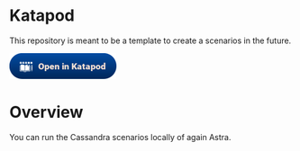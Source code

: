 # Katapod

This repository is meant to be a template to create a scenarios in the future.

[![Open in KataPod](https://github.com/DataStax-Academy/katapod-shared-assets/blob/main/images/open-in-katapod.png?raw=true)](https://katapod.datastaxtraining.com/#https://github.com/datastax-academy/katapod-scenario-template/)

# Overview

You can run the Cassandra scenarios locally of again Astra.




